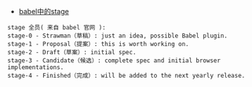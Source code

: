 - [babel中的stage](https://github.com/xiaodoubaoldl/DailyQustionsOfMountainGun/issues/3)
```text
stage 全员( 来自 babel 官网 ):  
stage-0 - Strawman（草稿）: just an idea, possible Babel plugin.   
stage-1 - Proposal（提案）: this is worth working on.   
stage-2 - Draft（草案）: initial spec.   
stage-3 - Candidate（候选）: complete spec and initial browser implementations.   
stage-4 - Finished（完成）: will be added to the next yearly release.   
```